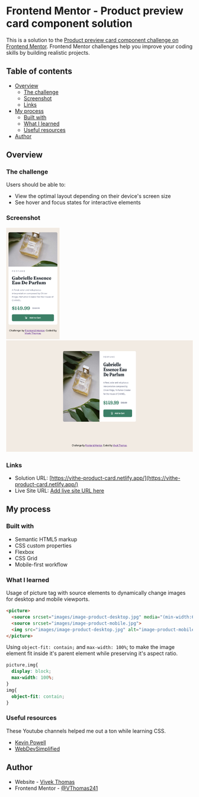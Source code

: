 # Frontend Mentor - Product preview card component solution

This is a solution to the [Product preview card component challenge on Frontend Mentor](https://www.frontendmentor.io/challenges/product-preview-card-component-GO7UmttRfa). Frontend Mentor challenges help you improve your coding skills by building realistic projects. 

## Table of contents

- [Overview](#overview)
  - [The challenge](#the-challenge)
  - [Screenshot](#screenshot)
  - [Links](#links)
- [My process](#my-process)
  - [Built with](#built-with)
  - [What I learned](#what-i-learned)
  - [Useful resources](#useful-resources)
- [Author](#author)


## Overview

### The challenge

Users should be able to:

- View the optimal layout depending on their device's screen size
- See hover and focus states for interactive elements

### Screenshot

<img src="./screenshots/Product-card-mobile.png" height=300px alt="Mobile view"> <img src="./screenshots/Product-card-desktop.png" height=300px alt="Desktop view">

### Links

- Solution URL: [https://vithe-product-card.netlify.app/](https://vithe-product-card.netlify.app/)
- Live Site URL: [Add live site URL here](https://your-live-site-url.com)

## My process

### Built with

- Semantic HTML5 markup
- CSS custom properties
- Flexbox
- CSS Grid
- Mobile-first workflow

### What I learned

Usage of picture tag with source elements to dynamically change images for desktop and mobile viewports.
```html
<picture>
  <source srcset="images/image-product-desktop.jpg" media="(min-width:610px)">
  <source srcset="images/image-product-mobile.jpg">
  <img src="images/image-product-desktop.jpg" alt="image-product-mobile">
</picture>
```
Using `object-fit: contain;` and `max-width: 100%`; to make the image element fit inside it's parent element 
while preserving it's aspect ratio.
```css
picture,img{
  display: block;
  max-width: 100%;
}
img{
  object-fit: contain;
}
```

### Useful resources
These Youtube channels helped me out a ton while learning CSS.
- [Kevin Powell](https://www.youtube.com/channel/UCJZv4d5rbIKd4QHMPkcABCw)
- [WebDevSimplified](https://www.youtube.com/channel/UCFbNIlppjAuEX4znoulh0Cw)

## Author

- Website - [Vivek Thomas](https://github.com/VThomas241)
- Frontend Mentor - [@VThomas241](https://www.frontendmentor.io/profile/yourusername)
